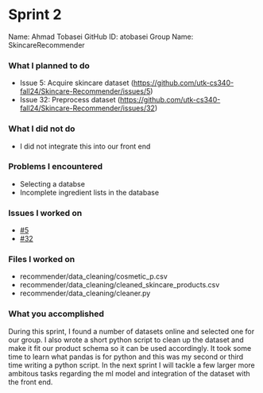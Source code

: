 # Sprint 2

Name: Ahmad Tobasei
GitHub ID: atobasei
Group Name: SkincareRecommender

### What I planned to do
- Issue 5: Acquire skincare dataset (https://github.com/utk-cs340-fall24/Skincare-Recommender/issues/5)
- Issue 32:  Preprocess dataset (https://github.com/utk-cs340-fall24/Skincare-Recommender/issues/32)

### What I did not do
- I did not integrate this into our front end

### Problems I encountered
- Selecting a databse
- Incomplete ingredient lists in the database


### Issues I worked on
- [#5](https://github.com/utk-cs340-fall24/Skincare-Recommender/issues/5)
- [#32](https://github.com/utk-cs340-fall24/Skincare-Recommender/issues/32)

### Files I worked on
- recommender/data_cleaning/cosmetic_p.csv
- recommender/data_cleaning/cleaned_skincare_products.csv
- recommender/data_cleaning/cleaner.py

### What you accomplished
During this sprint, I found a number of datasets online and selected one for our group. I also wrote a short python script to clean up the dataset and make it fit our product schema so it can be used accordingly. It took some time to learn what pandas is for python and this was my second or third time writing a python script. In the next sprint I will tackle a few larger more ambitous tasks regarding the ml model and integration of the dataset with the front end.